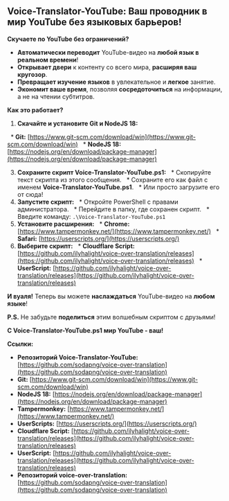 ## Voice-Translator-YouTube: Ваш проводник в мир YouTube без языковых барьеров!

**Скучаете по YouTube без ограничений?**

* **Автоматически переводит** YouTube-видео на **любой язык в реальном времени**!
* **Открывает двери** к контенту со всего мира, **расширяя ваш кругозор**.
* **Превращает изучение языков** в увлекательное и **легкое** занятие.
* **Экономит ваше время**, позволяя **сосредоточиться** на информации, а не на чтении субтитров.

**Как это работает?**

1. **Скачайте и установите Git и NodeJS 18:**
   
  * **Git:** [https://www.git-scm.com/download/win](https://www.git-scm.com/download/win)
  * **NodeJS 18:** [https://nodejs.org/en/download/package-manager](https://nodejs.org/en/download/package-manager)
  
3. **Сохраните скрипт Voice-Translator-YouTube.ps1:**
  * Скопируйте текст скрипта из этого сообщения.
  * Сохраните его как файл с именем **Voice-Translator-YouTube.ps1**.
  * Или просто загрузите его от сюда!
4. **Запустите скрипт:**
  * Откройте PowerShell с правами администратора.
  * Перейдите в папку, где сохранен скрипт.
  * Введите команду: `.\Voice-Translator-YouTube.ps1`
5. **Установите расширения:**
  * **Chrome:** [https://www.tampermonkey.net/](https://www.tampermonkey.net/)
  * **Safari:** [https://userscripts.org/](https://userscripts.org/)
6. **Выберите скрипт:**
  * **Cloudflare Script:** [https://github.com/ilyhalight/voice-over-translation/releases](https://github.com/ilyhalight/voice-over-translation/releases)
  * **UserScript:** [https://github.com/ilyhalight/voice-over-translation/releases](https://github.com/ilyhalight/voice-over-translation/releases)

**И вуаля!** Теперь вы можете **наслаждаться** YouTube-видео на **любом языке**!

**P.S.** Не забудьте **поделиться** этим волшебным скриптом с друзьями!

**С Voice-Translator-YouTube.ps1 мир YouTube - ваш!**

**Ссылки:**

* **Репозиторий Voice-Translator-YouTube:** [https://github.com/sodapng/voice-over-translation](https://github.com/sodapng/voice-over-translation)
* **Git:** [https://www.git-scm.com/download/win](https://www.git-scm.com/download/win)
* **NodeJS 18:** [https://nodejs.org/en/download/package-manager](https://nodejs.org/en/download/package-manager)
* **Tampermonkey:** [https://www.tampermonkey.net/](https://www.tampermonkey.net/)
* **UserScripts:** [https://userscripts.org/](https://userscripts.org/)
* **Cloudflare Script:** [https://github.com/ilyhalight/voice-over-translation/releases](https://github.com/ilyhalight/voice-over-translation/releases)
* **UserScript:** [https://github.com/ilyhalight/voice-over-translation/releases](https://github.com/ilyhalight/voice-over-translation/releases)
* **Репозиторий voice-over-translation:** [https://github.com/sodapng/voice-over-translation](https://github.com/sodapng/voice-over-translation)
